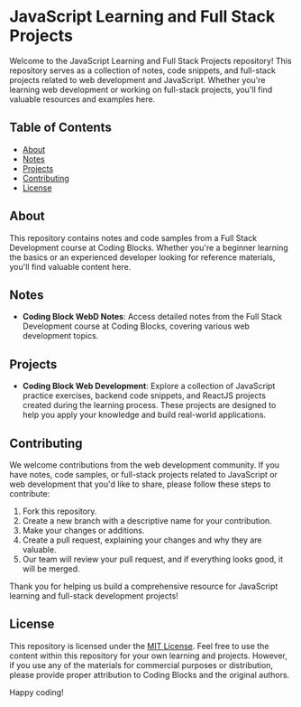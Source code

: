 # JavaScript Learning and Full Stack Projects

Welcome to the JavaScript Learning and Full Stack Projects repository! This repository serves as a collection of notes, code snippets, and full-stack projects related to web development and JavaScript. Whether you're learning web development or working on full-stack projects, you'll find valuable resources and examples here.

## Table of Contents

- [About](#about)
- [Notes](#notes)
- [Projects](#projects)
- [Contributing](#contributing)
- [License](#license)

## About

This repository contains notes and code samples from a Full Stack Development course at Coding Blocks. Whether you're a beginner learning the basics or an experienced developer looking for reference materials, you'll find valuable content here.

## Notes

- **Coding Block WebD Notes**: Access detailed notes from the Full Stack Development course at Coding Blocks, covering various web development topics.

## Projects

- **Coding Block Web Development**: Explore a collection of JavaScript practice exercises, backend code snippets, and ReactJS projects created during the learning process. These projects are designed to help you apply your knowledge and build real-world applications.

## Contributing

We welcome contributions from the web development community. If you have notes, code samples, or full-stack projects related to JavaScript or web development that you'd like to share, please follow these steps to contribute:

1. Fork this repository.
2. Create a new branch with a descriptive name for your contribution.
3. Make your changes or additions.
4. Create a pull request, explaining your changes and why they are valuable.
5. Our team will review your pull request, and if everything looks good, it will be merged.

Thank you for helping us build a comprehensive resource for JavaScript learning and full-stack development projects!

## License

This repository is licensed under the [MIT License](LICENSE). Feel free to use the content within this repository for your own learning and projects. However, if you use any of the materials for commercial purposes or distribution, please provide proper attribution to Coding Blocks and the original authors.

Happy coding!
